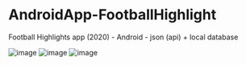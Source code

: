 # AndroidApp-FootballHighlight
Football Highlights app (2020) - Android - json (api) + local database



![image](https://user-images.githubusercontent.com/55804602/79315874-43ad7e00-7f0c-11ea-82aa-0e9d095207fe.png)
![image](https://user-images.githubusercontent.com/55804602/79315885-490ac880-7f0c-11ea-9c23-ee7016f71e7b.png)
![image](https://user-images.githubusercontent.com/55804602/79315900-4d36e600-7f0c-11ea-99bc-1d7a3151b9b2.png)
